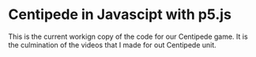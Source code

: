 # Centipede in Javascipt with p5.js

This is the current workign copy of the code for our Centipede game. It 
is the culmination of the videos that I made for out Centipede unit.
